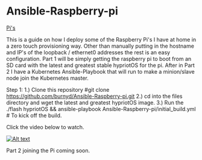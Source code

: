 # Ansible-Raspberry-pi
[Pi's](https://github.com/burnyd/Ansible-Raspberry-pi/blob/master/Pis.JPG?raw=true "Pi's")


This is a guide on how I deploy some of the Raspberry Pi's I have at home in a zero touch provisioning way.  Other than manually putting in the hostname and IP's of the loopback / ethernet0 addresses the rest is an easy configuration.  Part 1 will be simply getting the raspberry pi to boot from an SD card with the latest and greatest stable hypriotOS for the pi.  After in Part 2 I have a Kubernetes Ansible-Playbook that will run to make a minion/slave node join the Kubernetes master.


Step 1:
1.) Clone this repository #git clone https://github.com/burnyd/Ansible-Raspberry-pi.git 
2.) cd into the files directory and wget the latest and greatest hypriotOS image.
3.) Run the ./flash hypriotOS && ansible-playbook Ansible-Raspberry-pi/initial_build.yml # To kick off the build.

Click the video below to watch. 

[![Alt text](https://img.youtube.com/vi/8FNafYDGeOo/0.jpg)](https://www.youtube.com/watch?v=8FNafYDGeOo)

Part 2 joining the Pi coming soon. 
